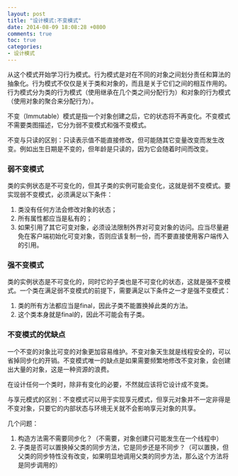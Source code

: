 ```yaml
---
layout: post
title: "设计模式:不变模式"
date: 2014-08-09 18:08:28 +0800
comments: true
toc: true
categories: 
- 设计模式
---
```


从这个模式开始学习行为模式。行为模式是对在不同的对象之间划分责任和算法的抽象化。行为模式不仅仅是关于类和对象的，而且是关于它们之间的相互作用的。行为模式分为类的行为模式（使用继承在几个类之间分配行为）和对象的行为模式（使用对象的聚合来分配行为）。

不变（Immutable）模式是指一个对象创建之后，它的状态将不再变化。不变模式不需要类图描述，它分为弱不变模式和强不变模式。

不变与只读的区别：只读表示值不能直接修改，但可能随其它变量改变而发生改变。例如出生日期是不变的，但年龄是只读的，因为它会随着时间而改变。

<!--more-->
### 弱不变模式
类的实例状态是不可变化的，但其子类的实例可能会变化，这就是弱不变模式。要实现弱不变模式，必须满足以下条件：

1. 类没有任何方法会修改对象的状态；
2. 所有属性都应当是私有的；
3. 如果引用了其它可变对象，必须设法限制外界对可变对象的访问。应当尽量避免在客户端初始化可变对象，否则应该复制一份，而不要直接使用客户端传入的引用。

### 强不变模式
类的实例状态是不可变化的，同时它的子类也是不可变化的状态，这就是强不变模式。一个类在满足弱不变模式的前提下，需要满足以下条件之一才是强不变模式：

1. 类的所有方法都应当是final，因此子类不能置换掉此类的方法。
2. 这个类本身就是final的，因此不可能会有子类。

### 不变模式的优缺点
一个不变的对象比可变的对象更加容易维护。不变对象天生就是线程安全的，可以省掉同步化的开销。不变模式唯一的缺点是如果需要频繁地修改不变对象，会创建出大量的对象，这是一种资源的浪费。

在设计任何一个类时，除非有变化的必要，不然就应该将它设计成不变类。

与享元模式的区别：不变模式可以用于实现享元模式，但享元对象并不一定非得是不变对象，只要它的内部状态与环境无关就不会影响享元对象的共享。

几个问题：

1. 构造方法需不需要同步化？（不需要，对象创建只可能发生在一个线程中）
2. 子类是否可以置换掉父类的同步方法，它是同步还是不同步？（可以置换，但父类的同步特性没有改变，如果明显地调用父类的同步方法，那么这个方法将是同步调用的）

